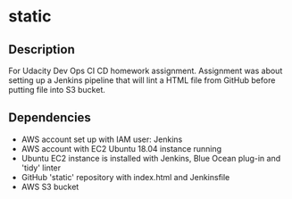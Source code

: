 # static

## Description
For Udacity Dev Ops CI CD homework assignment. Assignment was about setting up a Jenkins pipeline that will lint a HTML file from GitHub before putting file into S3 bucket.

## Dependencies
* AWS account set up with IAM user: Jenkins
* AWS account with EC2 Ubuntu 18.04 instance running
* Ubuntu EC2 instance is installed with Jenkins, Blue Ocean plug-in and 'tidy' linter
* GitHub 'static' repository with index.html and Jenkinsfile
* AWS S3 bucket
